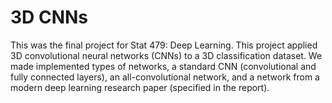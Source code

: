 # 3D CNNs

This was the final project for Stat 479: Deep Learning. This project applied 3D convolutional neural networks (CNNs) to a 3D classification dataset. We made implemented types of networks, a standard CNN (convolutional and fully connected layers), an all-convolutional network, and a network from a modern deep learning research paper (specified in the report).